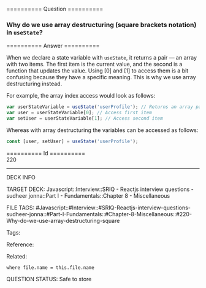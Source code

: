 ========== Question ==========  

### Why do we use array destructuring (square brackets notation) in `useState`?  

========== Answer ==========  

When we declare a state variable with `useState`, it returns a pair — an array with two items. The first item is the current value, and the second is a function that updates the value. Using [0] and [1] to access them is a bit confusing because they have a specific meaning. This is why we use array destructuring instead.

For example, the array index access would look as follows:

```javascript
var userStateVariable = useState('userProfile'); // Returns an array pair
var user = userStateVariable[0]; // Access first item
var setUser = userStateVariable[1]; // Access second item
```

Whereas with array destructuring the variables can be accessed as follows:

```javascript
const [user, setUser] = useState('userProfile');
```

========== Id ==========  
220

---

DECK INFO

TARGET DECK: Javascript::Interview::SRIQ - Reactjs interview questions - sudheer jonna::Part I - Fundamentals::Chapter 8 - Miscellaneous

FILE TAGS: #Javascript::#Interview::#SRIQ-Reactjs-interview-questions-sudheer-jonna::#Part-I-Fundamentals::#Chapter-8-Miscellaneous::#220-Why-do-we-use-array-destructuring-square

Tags:

Reference:

Related:

```dataview
where file.name = this.file.name
```
QUESTION STATUS: Safe to store
